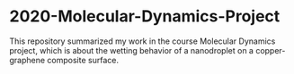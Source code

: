# 2020-Molecular-Dynamics-Project
This repository summarized my work in the course Molecular Dynamics project, which is about the wetting behavior of a nanodroplet on a copper-graphene composite surface.

